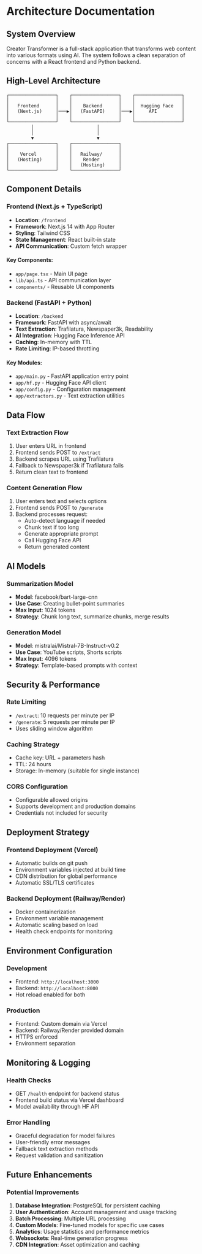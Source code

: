 # Architecture Documentation

## System Overview

Creator Transformer is a full-stack application that transforms web content into various formats using AI. The system follows a clean separation of concerns with a React frontend and Python backend.

## High-Level Architecture

```
┌─────────────────┐    ┌─────────────────┐    ┌─────────────────┐
│                 │    │                 │    │                 │
│   Frontend      │    │    Backend      │    │  Hugging Face   │
│   (Next.js)     │───▶│   (FastAPI)     │───▶│     API         │
│                 │    │                 │    │                 │
└─────────────────┘    └─────────────────┘    └─────────────────┘
         │                       │
         │                       │
         ▼                       ▼
┌─────────────────┐    ┌─────────────────┐
│                 │    │                 │
│    Vercel       │    │   Railway/      │
│   (Hosting)     │    │    Render       │
│                 │    │   (Hosting)     │
└─────────────────┘    └─────────────────┘
```

## Component Details

### Frontend (Next.js + TypeScript)
- **Location**: `/frontend`
- **Framework**: Next.js 14 with App Router
- **Styling**: Tailwind CSS
- **State Management**: React built-in state
- **API Communication**: Custom fetch wrapper

#### Key Components:
- `app/page.tsx` - Main UI page
- `lib/api.ts` - API communication layer
- `components/` - Reusable UI components

### Backend (FastAPI + Python)
- **Location**: `/backend`
- **Framework**: FastAPI with async/await
- **Text Extraction**: Trafilatura, Newspaper3k, Readability
- **AI Integration**: Hugging Face Inference API
- **Caching**: In-memory with TTL
- **Rate Limiting**: IP-based throttling

#### Key Modules:
- `app/main.py` - FastAPI application entry point
- `app/hf.py` - Hugging Face API client
- `app/config.py` - Configuration management
- `app/extractors.py` - Text extraction utilities

## Data Flow

### Text Extraction Flow
1. User enters URL in frontend
2. Frontend sends POST to `/extract`
3. Backend scrapes URL using Trafilatura
4. Fallback to Newspaper3k if Trafilatura fails
5. Return clean text to frontend

### Content Generation Flow
1. User enters text and selects options
2. Frontend sends POST to `/generate`
3. Backend processes request:
   - Auto-detect language if needed
   - Chunk text if too long
   - Generate appropriate prompt
   - Call Hugging Face API
   - Return generated content

## AI Models

### Summarization Model
- **Model**: facebook/bart-large-cnn
- **Use Case**: Creating bullet-point summaries
- **Max Input**: 1024 tokens
- **Strategy**: Chunk long text, summarize chunks, merge results

### Generation Model
- **Model**: mistralai/Mistral-7B-Instruct-v0.2
- **Use Case**: YouTube scripts, Shorts scripts
- **Max Input**: 4096 tokens
- **Strategy**: Template-based prompts with context

## Security & Performance

### Rate Limiting
- `/extract`: 10 requests per minute per IP
- `/generate`: 5 requests per minute per IP
- Uses sliding window algorithm

### Caching Strategy
- Cache key: URL + parameters hash
- TTL: 24 hours
- Storage: In-memory (suitable for single instance)

### CORS Configuration
- Configurable allowed origins
- Supports development and production domains
- Credentials not included for security

## Deployment Strategy

### Frontend Deployment (Vercel)
- Automatic builds on git push
- Environment variables injected at build time
- CDN distribution for global performance
- Automatic SSL/TLS certificates

### Backend Deployment (Railway/Render)
- Docker containerization
- Environment variable management
- Automatic scaling based on load
- Health check endpoints for monitoring

## Environment Configuration

### Development
- Frontend: `http://localhost:3000`
- Backend: `http://localhost:8000`
- Hot reload enabled for both

### Production
- Frontend: Custom domain via Vercel
- Backend: Railway/Render provided domain
- HTTPS enforced
- Environment separation

## Monitoring & Logging

### Health Checks
- GET `/health` endpoint for backend status
- Frontend build status via Vercel dashboard
- Model availability through HF API

### Error Handling
- Graceful degradation for model failures
- User-friendly error messages
- Fallback text extraction methods
- Request validation and sanitization

## Future Enhancements

### Potential Improvements
1. **Database Integration**: PostgreSQL for persistent caching
2. **User Authentication**: Account management and usage tracking
3. **Batch Processing**: Multiple URL processing
4. **Custom Models**: Fine-tuned models for specific use cases
5. **Analytics**: Usage statistics and performance metrics
6. **Websockets**: Real-time generation progress
7. **CDN Integration**: Asset optimization and caching
